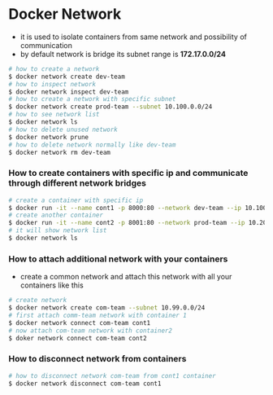 # Docker Network

- it is used to isolate containers from same network and possibility of communication
- by default  network is bridge its subnet range is **172.17.0.0/24**

```bash
# how to create a network 
$ docker network create dev-team
# how to inspect network
$ docker network inspect dev-team
# how to create a network with specific subnet 
$ docker network create prod-team --subnet 10.100.0.0/24
# how to see network list
$ docker network ls
# how to delete unused network
$ docker network prune
# how to delete network normally like dev-team
$ docker network rm dev-team

```

### How to create containers with specific ip and communicate through different network bridges 

```bash
# create a container with specific ip
$ docker run -it --name cont1 -p 8000:80 --network dev-team --ip 10.100.0.2 --hostname soban252 ubuntu
# create another container
$ docker run -it --name cont2 -p 8001:80 --network prod-team --ip 10.200.0.2 --hostname soban252 ubuntu:18.02
# it will show network list
$ docker network ls 

```

### How to attach additional network with your containers

- create a common network and attach this network with all your containers like this

```bash
# create network
$ docker network create com-team --subnet 10.99.0.0/24
# first attach comm-team network with container 1
$ docker network connect com-team cont1
# now attach com-team network with container2
$ doker network connect com-team cont2

```

### How to disconnect network from containers

```bash
# how to disconnect network com-team from cont1 container
$ docker network disconnect com-team cont1
```

